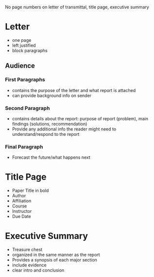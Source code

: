 No page numbers on letter of transmittal, title page, executive summary
# Letter
- one page
- left justified
- block paragraphs
## Audience 
### First Paragraphs
- contains the purpose of the letter and what report is attached
- can provide background info on sender
### Second Paragraph
- contains details about the report: purpose of report (problem), main findings (solutions, recommendation)
- Provide any additional info the reader might need to understand/respond to the report
### Final Paragraph 
- Forecast the future/what happens next
# Title Page
- Paper Title in bold
- Author
- Affiliation
- Course
- Instructor 
- Due Date
# Executive Summary
- Treasure chest
- organized in the same manner as the report
- Provides a synopsis of each major section
- include evidence
- clear intro and conclusion